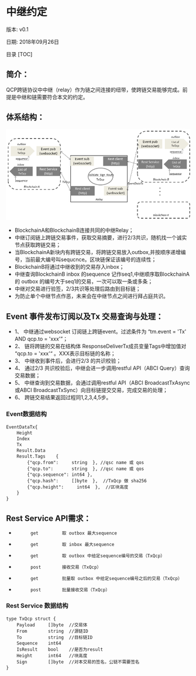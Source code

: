 # 中继约定

版本:
v0.1

日期:
2018年09月26日

目录
[TOC]

## 简介：

QCP跨链协议中中继（relay）作为链之间连接的纽带，使跨链交易能够完成。前提是中继和链需要符合本文的约定。

## 体系结构：

![framework](https://github.com/QOSGroup/static/blob/master/relay.png?raw=true)

- BlockchainA和BlockchainB连接共同的中继Relay；
- 中继订阅链上跨链交易事件，获取交易摘要，进行2/3共识，随机找一个诚实节点获取跨链交易；
- 当BlockchainA新块内有跨链交易，将跨链交易放入outbox,并按顺序递增编号，当前最大编号叫sequcnce。区块链保证该编号的连续性；
- BlockchainB将通过中继收到的交易存入inbox；
- 中继查询BlockchainB inbox 的sequence 记作seq1,中继顺序取BlockchainA 的 outbox 的编号大于seq1的交易，一次可以取一条或多条；
- 中继对交易进行验签，2/3共识等处理后路由到目标链；
- 为防止单个中继节点作恶，未来会在中继节点之间进行拜占庭共识。

## Event 事件发布订阅以及Tx 交易查询与处理：

- 1、	中继通过websocket 订阅链上跨链event。过滤条件为 “tm.event = 'Tx' AND qcp.to = 'xxx'”；
- 2、	链将跨链的交易在结构体 ResponseDeliverTx成员变量Tags中增加值对 “qcp.to = 'xxx'“ 。XXX表示目标链的名称；
- 3、	中继收到事件后，会进行2/3 的共识校验；
- 4、	通过2/3 共识校验后，中继会进一步调用restful API（ABCI Query）查询交易数据；
- 5、	中继查询到交易数据，会通过调用restful API（ABCI BroadcastTxAsync 或ABCI BroadcastTxSync）向目标链提交交易，完成交易的处理；
- 6、	跨链交易结果返回过程同1,2,3,4,5步。

### Event数据结构

```
EventDataTx{
    Height
    Index
    Tx
    Result.Data
    Result.Tags    {
        {"qcp.from":     string  }, //qsc name 或 qos
        {"qcp.to":       string  }, //qsc name 或 qos
        {"qcp.sequence": int64 },
        {"qcp.hash":     []byte  },  //TxQcp 做 sha256
        {"qcp.height":     int64  },  //区块高度
    }
}

```

## Rest Service API需求：

- 	        get	        取 outbox 最大sequence
- 	        get	        取 inbox 最大sequence
- 	        get	        取 outbox 中给定sequence编号的交易（TxQcp）
- 	        post	    接收交易（TxQcp）
- 	        get	        批量取 outbox 中给定sequence编号之后的交易（TxQcp）
- 	        post	    批量接收交易（TxQcp）		

### Rest Service 数据结构

```
type TxQcp struct {
	Payload  	[]byte 	//交易体
	From     	string 	//源链ID
	To       	string 	//目标链ID
	Sequence 	int64
	IsResult 	bool   	//是否为result
    Height     	int64   //块高度  
	Sign     	[]byte 	//对本交易的签名，公链不需要签名     
}

```